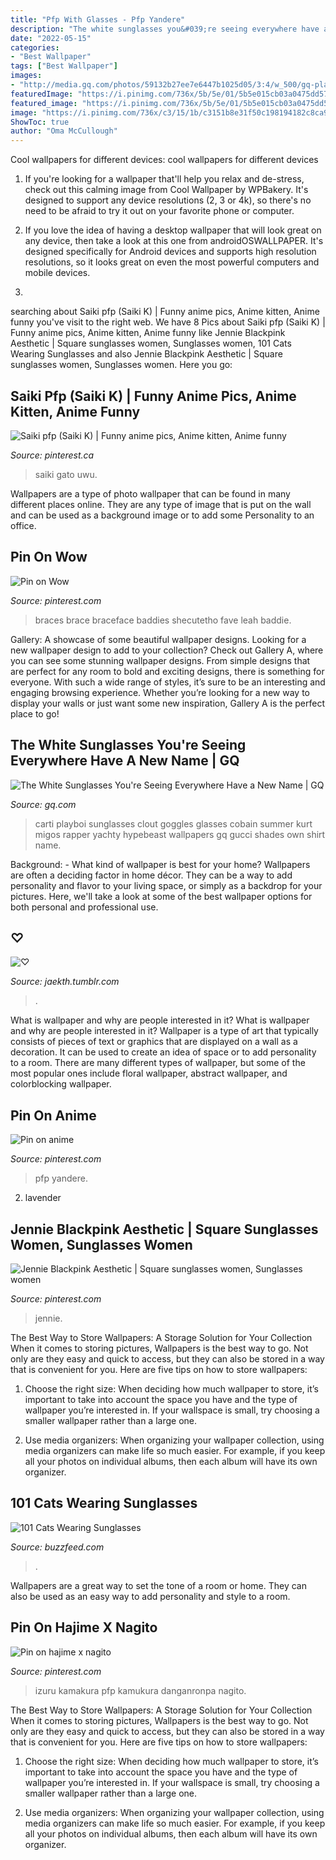 ```yaml
---
title: "Pfp With Glasses - Pfp Yandere"
description: "The white sunglasses you&#039;re seeing everywhere have a new name"
date: "2022-05-15"
categories:
- "Best Wallpaper"
tags: ["Best Wallpaper"]
images:
- "http://media.gq.com/photos/59132b27ee7e6447b1025d05/3:4/w_500/gq-playboi-carti-04.jpg"
featuredImage: "https://i.pinimg.com/736x/5b/5e/01/5b5e015cb03a0475dd572c0d6d74f334.jpg"
featured_image: "https://i.pinimg.com/736x/5b/5e/01/5b5e015cb03a0475dd572c0d6d74f334.jpg"
image: "https://i.pinimg.com/736x/c3/15/1b/c3151b8e31f50c198194182c8ca9f4c8.jpg"
ShowToc: true
author: "Oma McCullough"
---
```



Cool wallpapers for different devices:
cool wallpapers for different devices 

1. If you're looking for a wallpaper that'll help you relax and de-stress, check out this calming image from Cool Wallpaper by WPBakery. It's designed to support any device resolutions (2, 3 or 4k), so there's no need to be afraid to try it out on your favorite phone or computer.

2. If you love the idea of having a desktop wallpaper that will look great on any device, then take a look at this one from androidOSWALLPAPER. It's designed specifically for Android devices and supports high resolution resolutions, so it looks great on even the most powerful computers and mobile devices.

3.

	

		
searching about Saiki pfp (Saiki K) | Funny anime pics, Anime kitten, Anime funny you've visit to the right web. We have 8 Pics about Saiki pfp (Saiki K) | Funny anime pics, Anime kitten, Anime funny like Jennie Blackpink Aesthetic | Square sunglasses women, Sunglasses women, 101 Cats Wearing Sunglasses and also Jennie Blackpink Aesthetic | Square sunglasses women, Sunglasses women. Here you go:
		
    
## Saiki Pfp (Saiki K) | Funny Anime Pics, Anime Kitten, Anime Funny

<img loading=lazy src="https://i.pinimg.com/736x/b9/a0/33/b9a03338bbb8350fb1ef8637d6446c26.jpg" onerror="this.onerror=null;this.src='https://tse2.mm.bing.net/th?id=OIP.jvLw4yxrKXuag8e6zt83nAHaK-&amp;pid=15.1';" alt="Saiki pfp (Saiki K) | Funny anime pics, Anime kitten, Anime funny">

_Source: pinterest.ca_

>saiki gato uwu. 

	



Wallpapers are a type of photo wallpaper that can be found in many different places online. They are any type of image that is put on the wall and can be used as a background image or to add some Personality to an office.

    
## Pin On Wow

<img loading=lazy src="https://i.pinimg.com/736x/4d/1b/68/4d1b68187ff85a1e05227514d200795d.jpg" onerror="this.onerror=null;this.src='https://tse4.mm.bing.net/th?id=OIP.QAWHNX1C9YnieM4SMA9Z-gHaHa&amp;pid=15.1';" alt="Pin on Wow">

_Source: pinterest.com_

>braces brace braceface baddies shecutetho fave leah baddie. 

	

Gallery: A showcase of some beautiful wallpaper designs.
Looking for a new wallpaper design to add to your collection? Check out Gallery A, where you can see some stunning wallpaper designs. From simple designs that are perfect for any room to bold and exciting designs, there is something for everyone. With such a wide range of styles, it’s sure to be an interesting and engaging browsing experience. Whether you’re looking for a new way to display your walls or just want some new inspiration, Gallery A is the perfect place to go!





	
	
    
## The White Sunglasses You&#039;re Seeing Everywhere Have A New Name | GQ

<img loading=lazy src="http://media.gq.com/photos/59132b27ee7e6447b1025d05/3:4/w_500/gq-playboi-carti-04.jpg" onerror="this.onerror=null;this.src='https://tse4.mm.bing.net/th?id=OIP.yfUXM7SizqdhGM2-x_EfrQHaJ4&amp;pid=15.1';" alt="The White Sunglasses You&#039;re Seeing Everywhere Have a New Name | GQ">

_Source: gq.com_

>carti playboi sunglasses clout goggles glasses cobain summer kurt migos rapper yachty hypebeast wallpapers gq gucci shades own shirt name. 

	

Background: - What kind of wallpaper is best for your home?
Wallpapers are often a deciding factor in home décor. They can be a way to add personality and flavor to your living space, or simply as a backdrop for your pictures. Here, we'll take a look at some of the best wallpaper options for both personal and professional use.

    
## ♡

<img loading=lazy src="https://64.media.tumblr.com/8d3e7364417a8f7e0abc04a223857b12/tumblr_otox3fKZ9Y1s05s0mo9_1280.png" onerror="this.onerror=null;this.src='https://tse4.mm.bing.net/th?id=OIP.Jhbd1hJPsMaduVUQicITaQHaHG&amp;pid=15.1';" alt="♡">

_Source: jaekth.tumblr.com_

>. 

	

What is wallpaper and why are people interested in it?
What is wallpaper and why are people interested in it?
Wallpaper is a type of art that typically consists of pieces of text or graphics that are displayed on a wall as a decoration. It can be used to create an idea of space or to add personality to a room. There are many different types of wallpaper, but some of the most popular ones include floral wallpaper, abstract wallpaper, and colorblocking wallpaper.

    
## Pin On Anime

<img loading=lazy src="https://i.pinimg.com/736x/c3/15/1b/c3151b8e31f50c198194182c8ca9f4c8.jpg" onerror="this.onerror=null;this.src='https://tse4.mm.bing.net/th?id=OIP.66FFd5KFExxZg_dKPjWaHgHaHa&amp;pid=15.1';" alt="Pin on anime">

_Source: pinterest.com_

>pfp yandere. 

	

2. lavender 

    
## Jennie Blackpink Aesthetic | Square Sunglasses Women, Sunglasses Women

<img loading=lazy src="https://i.pinimg.com/736x/5b/5e/01/5b5e015cb03a0475dd572c0d6d74f334.jpg" onerror="this.onerror=null;this.src='https://tse4.mm.bing.net/th?id=OIP.Ss8qjlL5e-jiWDRG4zzVsQHaJV&amp;pid=15.1';" alt="Jennie Blackpink Aesthetic | Square sunglasses women, Sunglasses women">

_Source: pinterest.com_

>jennie. 

	

The Best Way to Store Wallpapers: A Storage Solution for Your Collection
When it comes to storing pictures, Wallpapers is the best way to go. Not only are they easy and quick to access, but they can also be stored in a way that is convenient for you. Here are five tips on how to store wallpapers:
1) Choose the right size: When deciding how much wallpaper to store, it’s important to take into account the space you have and the type of wallpaper you’re interested in. If your wallspace is small, try choosing a smaller wallpaper rather than a large one.

2) Use media organizers: When organizing your wallpaper collection, using media organizers can make life so much easier. For example, if you keep all your photos on individual albums, then each album will have its own organizer.

    
## 101 Cats Wearing Sunglasses

<img loading=lazy src="https://img.buzzfeed.com/buzzfeed-static/static/enhanced/webdr03/2013/1/12/14/enhanced-buzz-15069-1358020167-0.jpg" onerror="this.onerror=null;this.src='https://tse3.mm.bing.net/th?id=OIP.u_g5tgaGEGJLvZXR6rWIwgAAAA&amp;pid=15.1';" alt="101 Cats Wearing Sunglasses">

_Source: buzzfeed.com_

>. 

	

Wallpapers are a great way to set the tone of a room or home. They can also be used as an easy way to add personality and style to a room.

    
## Pin On Hajime X Nagito

<img loading=lazy src="https://i.pinimg.com/736x/9e/1c/c2/9e1cc2fff225eae4e664b58b66b390cc.jpg" onerror="this.onerror=null;this.src='https://tse3.mm.bing.net/th?id=OIP.NMfBHtfHP0cnRg7KE2qWLAHaHa&amp;pid=15.1';" alt="Pin on hajime x nagito">

_Source: pinterest.com_

>izuru kamakura pfp kamukura danganronpa nagito. 

	

The Best Way to Store Wallpapers: A Storage Solution for Your Collection
When it comes to storing pictures, Wallpapers is the best way to go. Not only are they easy and quick to access, but they can also be stored in a way that is convenient for you. Here are five tips on how to store wallpapers:
1) Choose the right size: When deciding how much wallpaper to store, it’s important to take into account the space you have and the type of wallpaper you’re interested in. If your wallspace is small, try choosing a smaller wallpaper rather than a large one.

2) Use media organizers: When organizing your wallpaper collection, using media organizers can make life so much easier. For example, if you keep all your photos on individual albums, then each album will have its own organizer.

